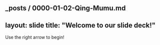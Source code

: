 _posts / 0000-01-02-Qing-Mumu.md
---
layout: slide
title: "Welcome to our slide deck!"
---

Use the right arrow to begin!
